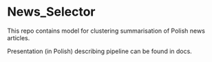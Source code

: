# News_Selector
This repo contains model for clustering summarisation of Polish news articles.

Presentation (in Polish) describing pipeline can be found in docs.